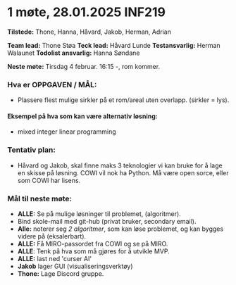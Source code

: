 #  1 møte, 28.01.2025 INF219
**Tilstede:** Thone, Hanna, Håvard, Jakob, Herman, Adrian

**Team lead:** Thone Støa
**Teck lead:** Håvard Lunde
**Testansvarlig:** Herman Walaunet
**Todolist ansvarlig:** Hanna Søndane

**Neste møte:** Tirsdag 4 februar. 16:15 -, rom kommer.


### Hva er OPPGAVEN / MÅL:
* Plassere flest mulige sirkler på et rom/areal uten overlapp. (sirkler = lys).


#### Eksempel på hva som kan være alternativ løsning:
* mixed integer linear programming


### Tentativ plan:
* Håvard og Jakob, skal finne maks 3 teknologier vi kan bruke for å lage en skisse på løsning. COWI vil nok ha Python. Må være open sorce, eller som COWI har lisens.  


### Mål til neste møte:
* **ALLE:** Se på mulige løsninger til problemet, (algoritmer).
* Bind skole-mail med git-hub (privat bruker, secondary email).
* **Alle:** noterer seg *2 algoritmer*, som kan løse problemet, og kan bygges videre på (eksalerbart).
* **ALLE:** Få MIRO-passordet fra COWI og se på MIRO. 
* **ALLE**: Tenk på hva som må gjøres for å utvikle MVP.
* **ALLE:** last ned 'curser AI'
* **Jakob** lager GUI (visualiseringsverktøy)
* **Thone:** Lage Discord gruppe. 



